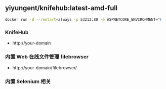 


## yiyungent/knifehub:latest-amd-full

```bash
docker run -d --restart=always -p 53213:80 -e ASPNETCORE_ENVIRONMENT="Production" -e TZ="Asia/Shanghai"  --name knifehub yiyungent/knifehub:latest-amd-full
```

### KnifeHub

- http://your-domain

### 内置 Web 在线文件管理 filebrowser

- http://your-domain/filebrowser/

### 内置 Selenium 相关

